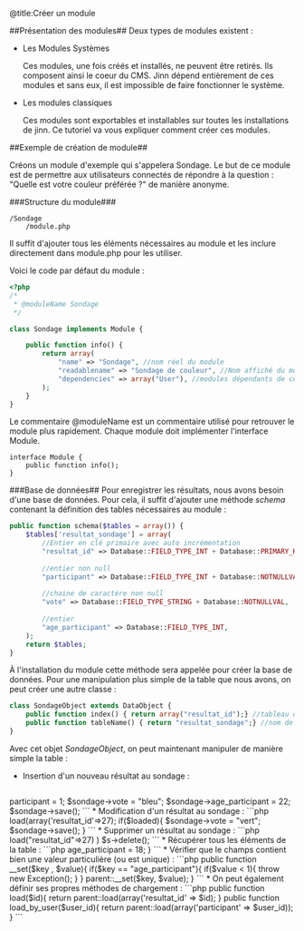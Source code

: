 @title:Créer un module

##Présentation des modules##
Deux types de modules existent : 
* Les Modules Systèmes
  
  Ces modules, une fois créés et installés, ne peuvent être retirés. Ils composent ainsi le coeur du CMS. Jinn dépend entièrement de ces modules et sans eux, il est impossible de faire fonctionner le système.




* Les modules classiques
  
  Ces modules sont exportables et installables sur toutes les installations de jinn. Ce tutoriel va vous expliquer comment créer ces modules.



##Exemple de création de module##

Créons un module d'exemple qui s'appelera Sondage. 
Le but de ce module est de permettre aux utilisateurs connectés de répondre à la question : "Quelle est votre couleur préférée ?" de manière anonyme.

###Structure du module###
```http
/Sondage
    /module.php
```

Il suffit d'ajouter tous les éléments nécessaires au module et les inclure directement dans module.php pour les utiliser.

Voici le code par défaut du module :
```php
<?php
/*
 * @moduleName Sondage
 */

class Sondage implements Module {

    public function info() {
        return array(
            "name" => "Sondage", //nom réel du module
            "readablename" => "Sondage de couleur", //Nom affiché du module
            "dependencies" => array("User"), //modules dépendants de ce module
        );
    }
}
```
Le commentaire @moduleName est un commentaire utilisé pour retrouver le module plus rapidement.
Chaque module doit implémenter l'interface Module.
```
interface Module {
    public function info();
}
```

###Base de données##
Pour enregistrer les résultats, nous avons besoin d'une base de données.
Pour cela, il suffit d'ajouter une méthode _schema_ contenant la définition des tables nécessaires au module :
```php
public function schema($tables = array()) {
    $tables['resultat_sondage'] = array(
        //Entier en clé primaire avec auto incrémentation
        "resultat_id" => Database::FIELD_TYPE_INT + Database::PRIMARY_KEY + Database::AUTOINCREMENT,
            
        //entier non null
        "participant" => Database::FIELD_TYPE_INT + Database::NOTNULLVAL,
            
        //chaine de caractère non null
        "vote" => Database::FIELD_TYPE_STRING + Database::NOTNULLVAL,
            
        //entier
        "age_participant" => Database::FIELD_TYPE_INT,
    );
    return $tables;
}
```

&Agrave; l'installation du module cette méthode sera appelée pour créer la base de données.
Pour une manipulation plus simple de la table que nous avons, on peut créer une autre classe : 
```php
class SondageObject extends DataObject {
    public function index() { return array("resultat_id");} //tableau des noms des clés primaires
    public function tableName() { return "resultat_sondage";} //nom de la table
}
```
Avec cet objet *SondageObject*, on peut maintenant manipuler de manière simple la table : 
* Insertion d'un nouveau résultat au sondage : 
  ```php
<?php
    $sondage = new SondageObject();
    
    $sondage->participant = 1;
    
    $sondage->vote = "bleu";

    $sondage->age_participant = 22;

    $sondage->save();
```  
* Modification d'un résultat au sondage : 
  ```php
<?php
    $sondage = new SondageObject();

    //chargement du résultat result_id 27
    $loaded = $sondage->load(array('resultat_id'=>27);

    if($loaded){

        $sondage->vote = "vert";

        $sondage->save();
    }
```
* Supprimer un résultat au sondage :
  ```php
<?php
        $s = new SondageObject();
        if( $s->load("resultat_id"=>27) )
            $s->delete();
```

* Récupérer tous les éléments de la table :
   ```php
<?php
        SondageObject()::loadAll();
```

D'autres exemples d'utilisations de cette classe : 
* Donner des valeurs par défaut aux champs de la table en les passant dans le constructeur : 
  ```php
    public function __construct(){
        $sondage->age_participant = 18;
    }
```
* Vérifier que le champs contient bien une valeur particulière (ou est unique) :
  ```php
    public function __set($key , $value){
        if($key == "age_participant"){
            if($value < 1){
                throw new Exception();
            }
        }
        parent::__set($key, $value);
    }
```
* On peut également définir ses propres méthodes de chargement : 
  ```php
    public function load($id){
        return parent::load(array('resultat_id' => $id);    
    }
    public function load_by_user($user_id){
        return parent::load(array('participant' => $user_id));
    }
```    